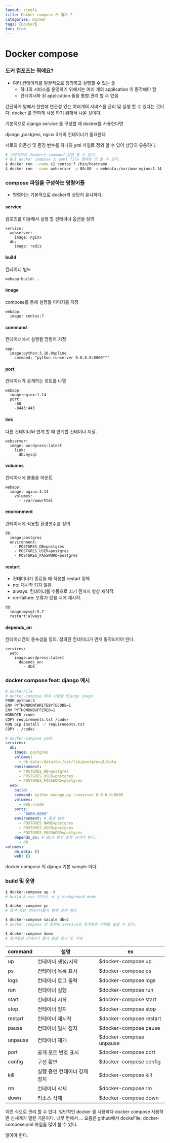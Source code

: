 ```yaml
---
layout: single
title: Docker compose 가 뭘까 ?
categories: Docker
tags: [Docker]
toc: true
---
```


# Docker compose

### 도커 컴포즈는 뭐에요?

* 여러 컨테이러를 일괄적으로 정의하고 실행할 수 있는 툴
    * 하나의 서비스를 운영하기 위해서는 여러 개의 application 이 동작해야 함
    * 컨테이너화 된 application 들을 통합 관리 할 수 있음

간단하게 말해서 한번에 연관성 있는 여러개의 서비스를 관리 및 실행 할 수 있다는 것이다.
docker 를 편하게 사용 하기 위해서 나온 것이다.

기본적으로 django service 를 구성할 때 docker를 사용한다면

django ,postgres, nginx 3개의 컨테이너가 필요한데 

서로의 의존성 및 환경 변수를 하나의 yml 파일로 정의 할 수 있어 상당히 유용하다.


```bash
# 기본적으로 docker는 command 실행 할 수 있다.
# But docker compose 는 yaml file 형태로 만 들 수 있다.
$ docker run --name c1 centos:7 /bin/hostname
$ docker run --name webserver -p 80:80 -v webdata:/var/www nginx:1.14
```


### compose 파일을 구성하는 명령어들
* 명령어는 기본적으로 docker와 상당히 유사하다.


#### service 
컴포즈를 이용해서 실행 할 컨테이너 옵션을 정의
```
service:
  webserver:
    image: nginx
  db:
    image: redis
```
#### build
컨테이너 빌드
```
webapp:build: .
```
#### image 
compose를 통해 실행할 이미지를 지정
```
webapp:
  image: centos:7
```
#### command 
컨테이너에서 실행될 명령어 지정
```
app:
  image:python:3.10.0apline
    command: "python runserver 0.0.0.0:8000"""
```
#### port
컨테이너가 공개하는 포트를 나열
```
webapp:
  image:nginx:1.14
  port:
    -80
    -8443:443
```
#### link
다른 컨테이너와 연계 할 때 연계할 컨테이너 지정.
```
webserver:
  image: wordpress:latest
    link:
      db:mysql
```
#### volumes
컨테이너에 볼륨을 마운트
```
webapp:
  image: nginx:1.14
    volumes:
      - /var/www/html
```
#### environment
컨테이너에 적용할 환경변수를 정의
```
db:
  image:postgres
  environment:
    - POSTGRES_DB=postgres
    - POSTGRES_USER=postgres
    - POSTGRES_PASSWORD=postgres
```
#### restart
* 컨테이너가 종료될 때 적용할 restart 정책
* no: 재시작 되지 않음
* always: 컨테이너를 수동으로 끄기 전까지 항상 재식작.
* on-failure: 오류가 있을 시에 재시작.
```
db:
  image:mysql:5.7
  restart:always
```
#### depends_on
컨테이너간의 종속성을 정의. 정의한 컨테이너가 먼저 동작되어야 한다. 
```
services:
  web:
    image:wordpress:latest
      depends_on:
        - dbß
```

### docker compose feat: django 예시


```bash
# dockerFile
# docker-compose 에서 사용될 django image
FROM python:3
ENV PYTHONDONTWRITEBYTECODE=1
ENV PYTHONUNBUFFERED=1
WORKDIR /code
COPY requirements.txt /code/
RUN pip install -r requirements.txt
COPY . /code/
```

```yaml
# docker-compose yaml
services:
  db:
    image: postgres
    volumes:
      - db_data:/data/db:/var/lib/postgresql/data
    environment:
      - POSTGRES_DB=postgres
      - POSTGRES_USER=postgres
      - POSTGRES_PASSWORD=postgres
  web:
    build: .
    command: python manage.py runserver 0.0.0.0:8000
    volumes:
      - web:/code
    ports:
      - "8000:8000"
    environment: # 환경 변수
      - POSTGRES_NAME=postgres
      - POSTGRES_USER=postgres
      - POSTGRES_PASSWORD=postgres
    depends_on: # db가 먼저 실행 되어야 한다.
      - db
volumes:
    db_data: {}
    web: {}
```

docker compose 의 django 기본 sample 이다.



### build 및 운영
```bash
$ docker-compose up -d 
# build & run 여기서 -d 는 background mode

$ dcoker-compose ps 
# 동작 중인 컨테이너들의 현재 상태 확인

$ docker-compose sacale db=2 
# docker compose 의 정의된 service의 동작중인 서버를 늘릴 수 있다.

$ dcoker-compose down 
# 동작중인 컨테이너 들의 일괄 중지 및 삭제
```


|command|설명|ex|
|------|---|---|
|up|컨테이너 생성/시작|$docker-compose up|
|ps|컨테이너 목록 표시|$docker-compose ps|
|logs|컨테이너 로그 출력|$docker-compose logs|
|run|컨테이너 실행|$docker-compose run|
|start|컨테이너 시작|$docker-compose start|
|stop|컨테이너 정지|$docker-compose stop|
|restart|컨테이너 재시작|$docker-compose restart|
|pause|컨테이너 일시 정지|$docker-compose pause|
|unpause|컨테이너 재개|$docker-compose unpause|
|port|공개 포트 번호 표시|$docker-compose port|
|config|구성 확인|$docker-compose config|
|kill|실행 중인 컨테이너 강제 정지| $docker-compose kill|
|rm|컨테이너 삭제|$docker-compose rm|
|down|리소스 삭제|$docker-compose down|

이런 식으로 관리 할 수 있다.
일반적인 docker 를 사용하다 docker compose 사용하면 신세계가 열린 기분이다.
너무 편해서 ...
요즘은 github에서 dockeFile, docker-compose.yml 파일을 많이 볼 수 있다.

알아야 한다.